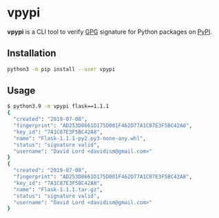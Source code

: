 # vpypi

**vpypi** is a CLI tool to verify [GPG](https://gnupg.org/) signature for Python packages on [PyPI](http://pypi.org/).

## Installation

```bash
python3 -m pip install --user vpypi
```

## Usage

```bash
$ python3.9 -m vpypi flask==1.1.1
{
  "created": "2019-07-08",
  "fingerprint": "AD253D8661D175D001F462D77A1C87E3F5BC42A8",
  "key_id": "7A1C87E3F5BC42A8",
  "name": "Flask-1.1.1-py2.py3-none-any.whl",
  "status": "signature valid",
  "username": "David Lord <davidism@gmail.com>"
}
{
  "created": "2019-07-08",
  "fingerprint": "AD253D8661D175D001F462D77A1C87E3F5BC42A8",
  "key_id": "7A1C87E3F5BC42A8",
  "name": "Flask-1.1.1.tar.gz",
  "status": "signature valid",
  "username": "David Lord <davidism@gmail.com>"
}
```
